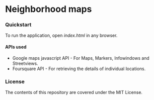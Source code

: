 # Neighborhood maps
### Quickstart
To run the application, open _index.html_ in any browser.

#### APIs used
* Google maps javascript API - For Maps, Markers, Infowindows and Streetviews.
* Foursquare API - For retrieving the details of individual locations.

### License
The contents of this repository are covered under the MIT License.